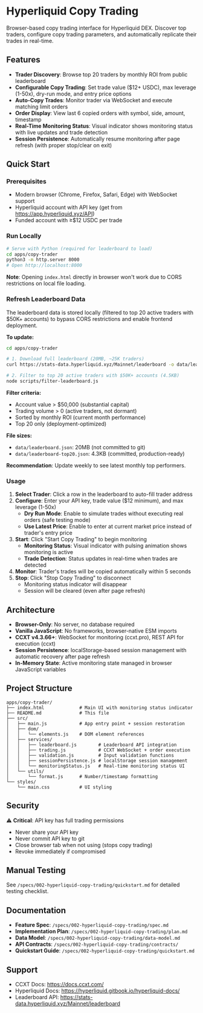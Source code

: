 # Hyperliquid Copy Trading

Browser-based copy trading interface for Hyperliquid DEX. Discover top traders, configure copy trading parameters, and automatically replicate their trades in real-time.

## Features

- **Trader Discovery**: Browse top 20 traders by monthly ROI from public leaderboard
- **Configurable Copy Trading**: Set trade value ($12+ USDC), max leverage (1-50x), dry-run mode, and entry price options
- **Auto-Copy Trades**: Monitor trader via WebSocket and execute matching limit orders
- **Order Display**: View last 6 copied orders with symbol, side, amount, timestamp
- **Real-Time Monitoring Status**: Visual indicator shows monitoring status with live updates and trade detection
- **Session Persistence**: Automatically resume monitoring after page refresh (with proper stop/clear on exit)

## Quick Start

### Prerequisites

- Modern browser (Chrome, Firefox, Safari, Edge) with WebSocket support
- Hyperliquid account with API key (get from https://app.hyperliquid.xyz/API)
- Funded account with ≥$12 USDC per trade

### Run Locally

```bash
# Serve with Python (required for leaderboard to load)
cd apps/copy-trader
python3 -m http.server 8000
# Open http://localhost:8000
```

**Note**: Opening `index.html` directly in browser won't work due to CORS restrictions on local file loading.

### Refresh Leaderboard Data

The leaderboard data is stored locally (filtered to top 20 active traders with $50K+ accounts) to bypass CORS restrictions and enable frontend deployment.

**To update:**

```bash
cd apps/copy-trader

# 1. Download full leaderboard (20MB, ~25K traders)
curl https://stats-data.hyperliquid.xyz/Mainnet/leaderboard -o data/leaderboard.json

# 2. Filter to top 20 active traders with $50K+ accounts (4.5KB)
node scripts/filter-leaderboard.js
```

**Filter criteria:**

- Account value > $50,000 (substantial capital)
- Trading volume > 0 (active traders, not dormant)
- Sorted by monthly ROI (current month performance)
- Top 20 only (deployment-optimized)

**File sizes:**

- `data/leaderboard.json`: 20MB (not committed to git)
- `data/leaderboard-top20.json`: 4.3KB (committed, production-ready)

**Recommendation**: Update weekly to see latest monthly top performers.

### Usage

1. **Select Trader**: Click a row in the leaderboard to auto-fill trader address
2. **Configure**: Enter your API key, trade value ($12 minimum), and max leverage (1-50x)
   - **Dry Run Mode**: Enable to simulate trades without executing real orders (safe testing mode)
   - **Use Latest Price**: Enable to enter at current market price instead of trader's entry price
3. **Start**: Click "Start Copy Trading" to begin monitoring
   - **Monitoring Status**: Visual indicator with pulsing animation shows monitoring is active
   - **Trade Detection**: Status updates in real-time when trades are detected
4. **Monitor**: Trader's trades will be copied automatically within 5 seconds
5. **Stop**: Click "Stop Copy Trading" to disconnect
   - Monitoring status indicator will disappear
   - Session will be cleared (even after page refresh)

## Architecture

- **Browser-Only**: No server, no database required
- **Vanilla JavaScript**: No frameworks, browser-native ESM imports
- **CCXT v4.3.66+**: WebSocket for monitoring (ccxt.pro), REST API for execution (ccxt)
- **Session Persistence**: localStorage-based session management with automatic recovery after page refresh
- **In-Memory State**: Active monitoring state managed in browser JavaScript variables

## Project Structure

```
apps/copy-trader/
├── index.html             # Main UI with monitoring status indicator
├── README.md              # This file
├── src/
│   ├── main.js            # App entry point + session restoration
│   ├── dom/
│   │   └── elements.js    # DOM element references
│   ├── services/
│   │   ├── leaderboard.js        # Leaderboard API integration
│   │   ├── trading.js            # CCXT WebSocket + order execution
│   │   ├── validation.js         # Input validation functions
│   │   ├── sessionPersistence.js # localStorage session management
│   │   └── monitoringStatus.js   # Real-time monitoring status UI
│   └── utils/
│       └── format.js      # Number/timestamp formatting
└── styles/
    └── main.css           # UI styling
```

## Security

⚠️ **Critical**: API key has full trading permissions

- Never share your API key
- Never commit API key to git
- Close browser tab when not using (stops copy trading)
- Revoke immediately if compromised

## Manual Testing

See `/specs/002-hyperliquid-copy-trading/quickstart.md` for detailed testing checklist.

## Documentation

- **Feature Spec**: `/specs/002-hyperliquid-copy-trading/spec.md`
- **Implementation Plan**: `/specs/002-hyperliquid-copy-trading/plan.md`
- **Data Model**: `/specs/002-hyperliquid-copy-trading/data-model.md`
- **API Contracts**: `/specs/002-hyperliquid-copy-trading/contracts/`
- **Quickstart Guide**: `/specs/002-hyperliquid-copy-trading/quickstart.md`

## Support

- CCXT Docs: https://docs.ccxt.com/
- Hyperliquid Docs: https://hyperliquid.gitbook.io/hyperliquid-docs/
- Leaderboard API: https://stats-data.hyperliquid.xyz/Mainnet/leaderboard
